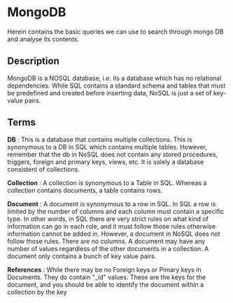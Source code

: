 MongoDB
======
Herein contains the basic queries we can use to search through mongo DB and analyse its contents.

Description
------
MongoDB is a NOSQL database, i.e. its a database which has no relational dependencies. While SQL contains a standard schema and tables that must be predefined and created before inserting data, NoSQL is just a set of key-value pairs.

Terms
-------

__DB__ : This is a database that contains multiple collections. This is synonymous to a DB in SQL which contains multiple tables. However, remember that the db in NoSQL does not contain any stored procedures, triggers, foreign and primary keys, views, etc. It is solely a database consistent of collections.

__Collection__ : A collection is synonymous to a Table in SQL. Whereas a collection contains documents, a table contains rows. 

__Document__ : A document is synonymous to a row in SQL. In SQL a row is limited by the number of columns and each column must contain a specific type. In other words, in SQL there are very strict rules on what kind of information can go in each role, and it must follow those rules otherwise information cannot be added in. However, a document in NoSQL does not follow those rules. There are no columns. A document may have any number of values regardless of the other documents in a collection. A document only contains a bunch of key value pairs. 

__References__ : While there may be no Foreign keys or Pimary keys in Documents. They do contain "_id" values. These are the keys for the document, and you should be able to identify the document within a collection by the key


